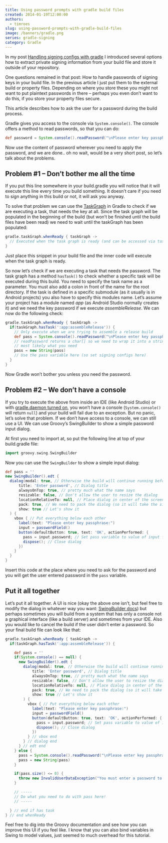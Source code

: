 ```yaml
---
title: Using password prompts with gradle build files
created: 2014-01-19T12:00:00
authors:
  - timroes
slug: using-password-prompts-with-gradle-build-files
image: /banners/gradle.png
series: gradle-signing
category: Gradle
---
```


In my post [Handling signing configs with gradle](post:gradle-signing-configs)
I introduced several options how to extract private signing information from your
build file and store it outside of your repository.

One questions remained in that post: How to handle passwords of signing keys in
your build file. In the previous article I just put them to the external build or
property files. Depending on where you store these you might not want to put
plaintext passwords in there – perhaps you even don’t want to do this, if you store
your property files secure.

This article describes how to ask the user for a password during the build process.

Gradle gives you access to the console via `System.console()`. The console offers a
method to read passwords, so that you can do:

```gradle
def password = System.console().readPassword("\nPlease enter key passphrase: ")
```

Now use the content of password wherever you need to apply the password, and we
are done.. oh no wait, would be a very short post, so let’s talk about the problems.

Problem #1 – Don’t bother me all the time
-----------------------------------------

If you put this line somewhere in your build.gradle you will notice that it will
execute this line every time you build something. It doesn’t care if you need to
sign anything in this build or not, it will ask you anyway.

To solve that problem we can use the [TaskGraph](http://www.gradle.org/docs/current/javadoc/org/gradle/api/execution/TaskExecutionGraph.html)
in Gradle to check if we are executing a task, that needs the key at all. Since
the task graph will be populated in the beginning of the build (but won’t be finished
until the build files have been read) we need to wait until the taskGraph has been populated:

```gradle
gradle.taskGraph.whenReady { taskGraph ->
  // Executed when the task graph is ready (and can be accessed via taskGraph parameter)
}
```

Just place this snippet in your build file and the inner code will execute when
the task graph is ready.

So now let’s check if we are executing a task that needs the password. The task
graph has a method `hasTask()` to check whether a specific task will be executed
during this build. You need to specify the task name as a parameter. You must
also add a colon in front of the name for the root directory. If the task is defined
in a specific submodule (as it usually is in Android projects) you also have to
specify this modules name. Let’s assume your project has a module named *app*
(as Android Studio normally creates it) and we need the key password if we execute
*assembleRelease*. We can now do the following check:

```gradle
gradle.taskGraph.whenReady { taskGraph ->
  if(taskGraph.hasTask(':app:assembleRelease')) {
    // Only execute when we are trying to assemble a release build
    def pass = System.console().readPassword("\nPlease enter key passphrase: ")
    // readPassword returns a char[] so we need to wrap it into a string, because that's
    // most likely what you need
    pass = new String(pass)
    // Use the pass variable here (so set signing configs here)
  }
}
```

Now Gradle won’t bother you unless you need the password.

Problem #2 – We don’t have a console
------------------------------------

If you try to execute the above from inside an IDE (like Android Studio) or with
[gradle.daemon turned on](post:speed-up-gradle), you won’t have a console
(`System.console()` will return `null`) and your build will fail due to an exception.
But no panic, let’s solve that problem. If we don’t have access to a console, we
can still use a UI. We can use Groovy’s SwingBuilder to show a simple password input dialog.

At first you need to import at, so put the following line at top of your build.gradle file:

```groovy
import groovy.swing.SwingBuilder
```

Now you can use the `SwingBuilder` to show a simple input dialog:

```groovy
def pass = ''
new SwingBuilder().edt {
  dialog(modal: true, // Otherwise the build will continue running before you closed the dialog
      title: 'Enter password', // Dialog title
      alwaysOnTop: true, // pretty much what the name says
      resizable: false, // Don't allow the user to resize the dialog
      locationRelativeTo: null, // Place dialog in center of the screen
      pack: true, // We need to pack the dialog (so it will take the size of it's children
      show: true // Let's show it
  ) {
    vbox { // Put everything below each other
      label(text: "Please enter key passphrase:")
      input = passwordField()
      button(defaultButton: true, text: 'OK', actionPerformed: {
        pass = input.password; // Set pass variable to value of input field
        dispose(); // Close dialog
      })
    }
  }
}
```

Insert this code at the place where you need to ask for the password and you will
get the user entered password in the `pass` variable.

Put it all together
-------------------

Let’s put it all together. A UI is nice (okay the above one isn’t, but feel free
to modify the dialog in whatever way you want: [SwingBuilder docs](http://groovy.codehaus.org/Swing+Builder))
but perhaps sometimes you will build from a system that has only a console not a graphical
interface (like a build server) and sometimes from your IDE. Also you would
like to cancel the build if the user didn’t enter a password. So your final
build file can look like that:

```gradle
gradle.taskGraph.whenReady { taskGraph ->
  if(taskGraph.hasTask(':app:assembleRelease')) {

    def pass = ''
    if(System.console() == null) {
      new SwingBuilder().edt {
        dialog(modal: true, // Otherwise the build will continue running before you closed the dialog
            title: 'Enter password', // Dialog title
            alwaysOnTop: true, // pretty much what the name says
            resizable: false, // Don't allow the user to resize the dialog
            locationRelativeTo: null, // Place dialog in center of the screen
            pack: true, // We need to pack the dialog (so it will take the size of it's children)
            show: true // Let's show it
        ) {
          vbox { // Put everything below each other
            label(text: "Please enter key passphrase:")
            input = passwordField()
            button(defaultButton: true, text: 'OK', actionPerformed: {
              pass = input.password; // Set pass variable to value of input field
              dispose(); // Close dialog
            })
          } // vbox end
        } // dialog end
      } // edt end
    } else {
      pass = System.console().readPassword("\nPlease enter key passphrase: ")
      pass = new String(pass)
    }

    if(pass.size() <= 0) {
      throw new InvalidUserDataException("You must enter a password to proceed.")
    }

    // -----
    // Do what you need to do with pass here!
    // -----

  } // end if has task
} // end whenReady
```

Feel free to dig into the Groovy documentation and see how you can improve this UI
if you feel like. I know that you can also bind variables in Swing to model values,
just seemed to much overhead for this tutorial.
